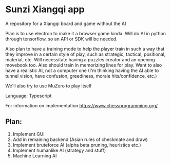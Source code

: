 # Sunzi Xiangqi app
A repository for a Xiangqi board and game without the AI

Plan is to use electron to make it a browser game kinda. Will do AI in python through tensorflow, so an API or SDK will be needed.

Also plan to have a training mode to help the player train
in such a way that they improve in a certain style of play,
such as strategic, tactical, positional, material, etc. Will necessitate having a puzzles creator and an opening movebook too.
Also should train in memorizing lines for play. Want to also have
a realistic AI, not a computer one (I'm thinking having the AI
able to tunnel vision, have confusion, greediness, morale hits/confidence, etc.)

We'll also try to use MuZero to play itself


Language: Typescript

For information on implementation
https://www.chessprogramming.org/

## Plan:
1. Implement GUI
2. Add in remaining backend (Asian rules of checkmate and draw)
3. Implement bruteforce AI (alpha beta pruning, heuristics etc.)
4. Implement humanlike AI (strategy and stuff)
5. Machine Learning AI